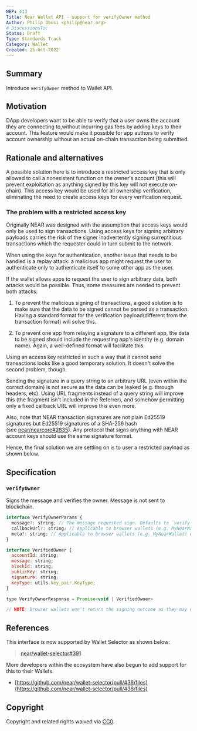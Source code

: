 ```yaml
---
NEP: 413
Title: Near Wallet API - support for verifyOwner method
Author: Philip Obosi <philip@near.org>
# DiscussionsTo: 
Status: Draft
Type: Standards Track
Category: Wallet
Created: 25-Oct-2022
---
```


## Summary

Introduce `verifyOwner` method to Wallet API.

## Motivation

DApp developers want to be able to verify that a user owns the account they are connecting to,without incurring gas fees by adding keys to their account. This feature would make it possible for app authors to verify account ownership without an actual on-chain transaction being submitted.

## Rationale and alternatives

A possible solution here is to introduce a restricted access key that is only allowed to call a nonexistent function on the owner's account (this will prevent exploitation as anything signed by this key will not execute on-chain). This access key would be used for all ownership verification, eliminating the need to create access keys for every verification request.

###  The problem with a restricted access key

Originally NEAR was designed with the assumption that access keys would only be used to sign transactions. Using access keys for signing arbitrary payloads carries the risk of the signer inadvertently signing surreptitious transactions which the requester could in turn submit to the network.

When using the keys for authentication, another issue that needs to be handled is a replay attack: a malicious app might request the user to authenticate only to authenticate itself to some other app as the user.

If the wallet allows apps to request the user to sign arbitrary data, both attacks would be possible. Thus, some measures are needed to prevent both attacks:

1. To prevent the malicious signing of transactions, a good solution is to make sure that the data to be signed cannot be parsed as a transaction. Having a standard format for the verification payload(different from the transaction format) will solve this.

2. To prevent one app from relaying a signature to a different app, the data to be signed should include the requesting app's identity (e.g. domain name). Again, a well-defined format will facilitate this.

Using an access key restricted in such a way that it cannot send transactions looks like a good temporary solution. It doesn't solve the second problem, though.

Sending the signature in a query string to an arbitrary URL (even within the correct domain) is not secure as the data can be leaked (e.g. through headers, etc). Using URL fragments instead of a query string will improve this (the fragment isn't included in the Referrer), and somehow permitting only a fixed callback URL will improve this even more.

Also, note that NEAR transaction signatures are not plain Ed25519 signatures but Ed25519 signatures of a SHA-256 hash (see [near/nearcore#2835](https://github.com/near/nearcore/issues/2835)). Any protocol that signs anything with NEAR account keys should use the same signature format.

Hence, the final solution we are settling on is to user a restricted payload as shown below.

## Specification

### `verifyOwner`

Signs the message and verifies the owner. Message is not sent to blockchain.

```jsx
interface VerifyOwnerParams {
  message?: string; // The message requested sign. Defaults to `verify owner` string.
  callbackUrl?: string; // Applicable to browser wallets (e.g. MyNearWallet). This is the callback url once the signing is approved. Defaults to `window.location.href`.
  meta?: string; // Applicable to browser wallets (e.g. MyNearWallet) extra data that will be passed to the callback url once the signing is approved.
}

interface VerifiedOwner {
  accountId: string;
  message: string;
  blockId: string;
  publicKey: string;
  signature: string;
  keyType: utils.key_pair.KeyType;
}

type VerifyOwnerResponse = Promise<void | VerifiedOwner>

// NOTE: Browser wallets won't return the signing outcome as they may need to redirect for signing. For MyNearWallet the outcome is passed to the callback url.

```

## References
This interface is now supported by Wallet Selector as shown below:

> [near/wallet-selector#391](https://github.com/near/wallet-selector/pull/391)

More developers within the ecosystem have also begun to add support for this to their Wallets.

- [https://github.com/near/wallet-selector/pull/436/files](https://github.com/near/wallet-selector/pull/436/files)

## Copyright
[copyright]: #copyright

Copyright and related rights waived via [CC0](https://creativecommons.org/publicdomain/zero/1.0/).
